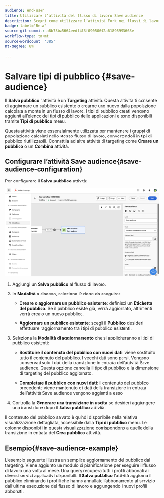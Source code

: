 ```yaml
---
audience: end-user
title: Utilizzare l’attività del flusso di lavoro Save audience
description: Scopri come utilizzare l’attività Fork nei flussi di lavoro
badge: label="Beta"
source-git-commit: a8b73ba5664eedf473f09050602a61895993663e
workflow-type: tm+mt
source-wordcount: '385'
ht-degree: 8%

---
```



# Salvare tipi di pubblico {#save-audience}

<!--
>[!CONTEXTUALHELP]
>id="acw_orchestration_saveaudience_activity"
>title="Save an audience"
>abstract="Use this activity to save the workflow audience."
-->

Il **Salva pubblico** l&#39;attività è un **Targeting** attività. Questa attività ti consente di aggiornare un pubblico esistente o crearne uno nuovo dalla popolazione calcolata a monte in un flusso di lavoro. I tipi di pubblico creati vengono aggiunti all’elenco dei tipi di pubblico delle applicazioni e sono disponibili tramite **Tipi di pubblico** menu.

Questa attività viene essenzialmente utilizzata per mantenere i gruppi di popolazione calcolati nello stesso flusso di lavoro, convertendoli in tipi di pubblico riutilizzabili. Connettila ad altre attività di targeting come **Creare un pubblico** o un **Combina** attività.

## Configurare l’attività Save audience{#save-audience-configuration}

Per configurare il **Salva pubblico** attività:

![](../assets/workflow-save-audience.png)

1. Aggiungi un **Salva pubblico** al flusso di lavoro.

1. In **Modalità** a discesa, seleziona l’azione da eseguire:

   * **Creare o aggiornare un pubblico esistente**: definisci un **Etichetta del pubblico**. Se il pubblico esiste già, verrà aggiornato, altrimenti verrà creato un nuovo pubblico.

   * **Aggiornare un pubblico esistente**: scegli il **Pubblico** desideri effettuare l’aggiornamento tra i tipi di pubblico esistenti.

1. Seleziona la **Modalità di aggiornamento** che si applicheranno ai tipi di pubblico esistenti:

   * **Sostituire il contenuto del pubblico con nuovi dati**: viene sostituito tutto il contenuto del pubblico. I vecchi dati sono persi. Vengono conservati solo i dati della transizione in entrata dell’attività Save audience. Questa opzione cancella il tipo di pubblico e la dimensione di targeting del pubblico aggiornato.

   * **Completare il pubblico con nuovi dati**: il contenuto del pubblico precedente viene mantenuto e i dati della transizione in entrata dell’attività Save audience vengono aggiunti a esso.

1. Controlla la **Generare una transizione in uscita** se desideri aggiungere una transizione dopo il **Salva pubblico** attività.

Il contenuto del pubblico salvato è quindi disponibile nella relativa visualizzazione dettagliata, accessibile dalla **Tipi di pubblico** menu. Le colonne disponibili in questa visualizzazione corrispondono a quelle della transizione in entrata del **Crea pubblico** attività.


## Esempio{#save-audience-example}

L’esempio seguente illustra un semplice aggiornamento del pubblico dal targeting. Viene aggiunto un modulo di pianificazione per eseguire il flusso di lavoro una volta al mese. Una query recupera tutti i profili abbonati ai diversi servizi applicativi disponibili. Il **Salva pubblico** l’attività aggiorna il pubblico eliminando i profili che hanno annullato l’abbonamento al servizio dall’ultima esecuzione del flusso di lavoro e aggiungendo i nuovi profili abbonati.


